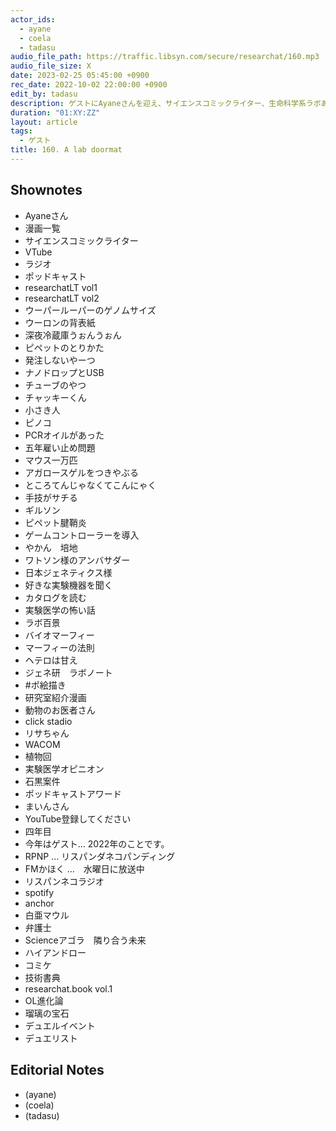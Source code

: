```yaml
---
actor_ids:
  - ayane
  - coela
  - tadasu
audio_file_path: https://traffic.libsyn.com/secure/researchat/160.mp3 
audio_file_size: X
date: 2023-02-25 05:45:00 +0900
rec_date: 2022-10-02 22:00:00 +0900
edit_by: tadasu
description: ゲストにAyaneさんを迎え、サイエンスコミックライター、生命科学系ラボあるある、VTuberとしての活動、これからの展開について話し合いました。
duration: "01:XY:ZZ"
layout: article
tags:
  - ゲスト
title: 160. A lab doormat
---
```


## Shownotes
- Ayaneさん
- 漫画一覧
- サイエンスコミックライター
- VTube
- ラジオ
- ポッドキャスト
- researchatLT vol1
- researchatLT vol2
- ウーパールーパーのゲノムサイズ
- ウーロンの背表紙
- 深夜冷蔵庫うぉんうぉん
- ピペットのとりかた
- 発注しないやーつ
- ナノドロップとUSB
- チューブのやつ
- チャッキーくん
- 小さき人
- ピノコ
- PCRオイルがあった
- 五年雇い止め問題
- マウス一万匹
- アガロースゲルをつきやぶる
- ところてんじゃなくてこんにゃく
- 手技がサチる
- ギルソン
- ピペット腱鞘炎
- ゲームコントローラーを導入
- やかん　培地
- ワトソン様のアンバサダー
- 日本ジェネティクス様
- 好きな実験機器を聞く
- カタログを読む
- 実験医学の怖い話
- ラボ百景
- バイオマーフィー
- マーフィーの法則
- ヘテロは甘え
- ジェネ研　ラボノート
- #ポ絵描き
- 研究室紹介漫画
- 動物のお医者さん
- click stadio
- リサちゃん
- WACOM
- 植物回
- 実験医学オピニオン
- 石黒案件
- ポッドキャストアワード
- まいんさん
- YouTube登録してください
- 四年目
- 今年はゲスト… 2022年のことです。
- RPNP … リスパンダネコパンディング
- FMかほく …　水曜日に放送中
- リスパンネコラジオ
- spotify
- anchor
- 白亜マウル
- 弁護士
- Scienceアゴラ　隣り合う未来
- ハイアンドロー
- コミケ
- 技術書典
- researchat.book vol.1 
- OL進化論
- 瑠璃の宝石
- デュエルイベント
- デュエリスト


## Editorial Notes
- (ayane)
- (coela)
- (tadasu)
